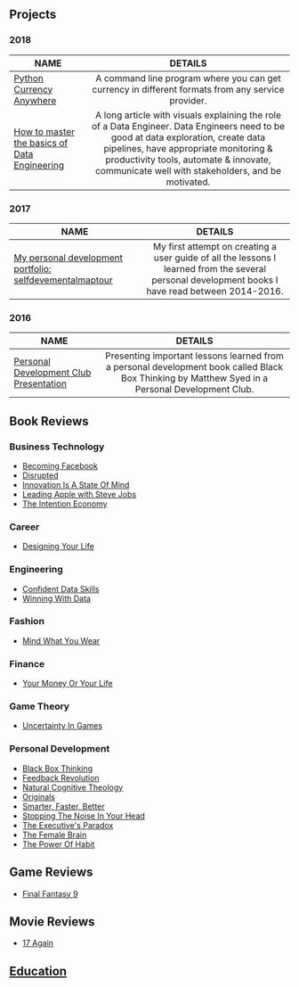 ## Projects
### 2018
| NAME        | DETAILS           |
| ------------- |:-------------:|
|[Python Currency Anywhere](https://github.com/asokratis/python-currency-anywhere) | A command line program where you can get currency in different formats from any service provider.|
| [How to master the basics of Data Engineering](https://medium.com/@SoftDevLife/how-to-master-the-basics-of-data-engineering-7a16244dd148) |A long article with visuals explaining the role of a Data Engineer. Data Engineers need to be good at data exploration, create data pipelines, have appropriate monitoring & productivity tools, automate & innovate, communicate well with stakeholders, and be motivated.|
### 2017
| NAME        | DETAILS           |
| ------------- |:-------------:|
| [My personal development portfolio: selfdevementalmaptour](https://github.com/softdevlife/contributed_articles/tree/master/selfdevboostermentalmaptour) | My first attempt on creating a user guide of all the lessons I learned from the several personal development books I have read between 2014-2016.|
### 2016
| NAME        | DETAILS           |
| ------------- |:-------------:|
| [Personal Development Club Presentation](https://www.youtube.com/watch?v=dmAF5MTUgR4) | Presenting important lessons learned from a personal development book called Black Box Thinking by Matthew Syed in a Personal Development Club.|

## Book Reviews

### Business Technology
* [Becoming Facebook](https://github.com/softdevlife/contributed_articles/blob/master/book_reviews/becoming_facebook.md)
* [Disrupted](https://github.com/softdevlife/contributed_articles/blob/master/book_reviews/disruptedmisadventure.md)
* [Innovation Is A State Of Mind](https://github.com/softdevlife/contributed_articles/blob/master/book_reviews/innovation_state_mind.md)
* [Leading Apple with Steve Jobs](https://github.com/softdevlife/contributed_articles/blob/master/book_reviews/leading_apple_with_steve_jobs.md)
* [The Intention Economy](https://github.com/softdevlife/contributed_articles/blob/master/book_reviews/the_intention_economy.md)

### Career
* [Designing Your Life](https://github.com/softdevlife/contributed_articles/blob/master/book_reviews/designing_your_life.md)

### Engineering
* [Confident Data Skills](https://github.com/softdevlife/contributed_articles/blob/master/book_reviews/confident_data_skills.md)
* [Winning With Data](https://github.com/softdevlife/contributed_articles/blob/master/book_reviews/winning_with_data.md)

### Fashion
* [Mind What You Wear](https://github.com/softdevlife/contributed_articles/blob/master/book_reviews/mind_what_you_wear.md)

### Finance
* [Your Money Or Your Life](https://github.com/softdevlife/contributed_articles/blob/master/book_reviews/your_money_or_your_life.md)

### Game Theory
* [Uncertainty In Games](https://github.com/softdevlife/contributed_articles/blob/master/book_reviews/uncertainty_in_games.md)

### Personal Development
* [Black Box Thinking](https://github.com/softdevlife/contributed_articles/blob/master/book_reviews/black_box_thinking.md)
* [Feedback Revolution](https://github.com/softdevlife/contributed_articles/blob/master/book_reviews/feedback_revolution.md)
* [Natural Cognitive Theology](https://github.com/softdevlife/contributed_articles/blob/master/book_reviews/natural_cognitive_theology.md)
* [Originals](https://github.com/softdevlife/contributed_articles/blob/master/book_reviews/originals.md)
* [Smarter, Faster, Better](https://github.com/softdevlife/contributed_articles/blob/master/book_reviews/smarter_faster_better.md)
* [Stopping The Noise In Your Head](https://github.com/softdevlife/contributed_articles/blob/master/book_reviews/stoppingthenoiseinyourhead.md)
* [The Executive's Paradox](https://github.com/softdevlife/contributed_articles/blob/master/book_reviews/the_executives_paradox.md)
* [The Female Brain](https://github.com/softdevlife/contributed_articles/blob/master/book_reviews/the_female_brain.md)
* [The Power Of Habit](https://github.com/softdevlife/contributed_articles/blob/master/book_reviews/the_power_of_habit.md)

## Game Reviews

* [Final Fantasy 9](https://medium.com/@SoftDevLife/final-fantasy-9-still-the-best-game-to-learn-more-about-our-self-c5b20d79489d)

## Movie Reviews

* [17 Again](https://github.com/softdevlife/contributed_articles/blob/master/movies/17again.md)

## [Education](https://github.com/softdevlife/contributed_articles/blob/master/education/README.md)

